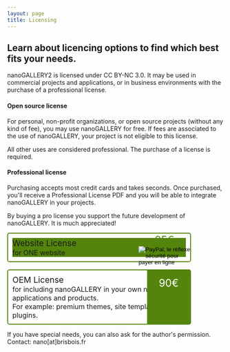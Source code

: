 ```yaml
---
layout: page
title: Licensing
---
```


## Learn about licencing options to find which best fits your needs.

nanoGALLERY2 is licensed under CC BY-NC 3.0. It may be used in commercial projects and applications, or in business environments with the purchase of a professional license.

#### Open source license
For personal, non-profit organizations, or open source projects (without any kind of fee), you may use nanoGALLERY for free. If fees are associated to the use of nanoGALLERY, your project is not eligible to this license.

All other uses are considered professional. The purchase of a license is required. 

#### Professional license
Purchasing accepts most credit cards and takes seconds. Once purchased, you'll receive a Professional License PDF and you will be able to integrate nanoGALLERY in your projects.

By buying a pro license you support the future development of nanoGALLERY. It is much appreciated!

<div style="border: 2px solid #54840C;border-radius: 5px;position:relative;padding:10px;width:80%;">
  <div style="display:blocks;background-color:#54840C;">
    <span style="font-size:1.2rem;">Website License</span>
    <span style="font-size:1.0rem;"><br>for ONE website</span>
  </div>
  <div style="font-size:1.5rem;color:#54840C;width:120px;text-align:center;position:absolute;right:0;top:0;height:100%;">
    <span>25€</span>
    <form action="https://www.paypal.com/cgi-bin/webscr" method="post" target="_top">
      <input type="hidden" name="cmd" value="_s-xclick">
      <input type="hidden" name="hosted_button_id" value="ZAL3EV2DT347U">
      <input type="image" src="https://www.paypalobjects.com/fr_FR/FR/i/btn/btn_buynow_SM.gif" border="0" name="submit" alt="PayPal, le réflexe sécurité pour payer en ligne">
      <img alt="" border="0" src="https://www.paypalobjects.com/fr_FR/i/scr/pixel.gif" width="1" height="1">
    </form>
  </div>
</div>
<br>
<div style="border: 2px solid #54840C;border-radius: 5px;position:relative;padding:10px;width:80%;">
  <div style="display:blocks;">
    <span style="font-size:1.2rem;">OEM License</span>
    <span style="font-size:1.0rem;"><br>for including nanoGALLERY in your own non-free applications and products.<br>For example: premium themes, site templates, plugins.</span>
  </div>
  <div style="font-size:1.5rem;color:#fff;background-color:#54840C;width:100px;text-align:center;position:absolute;right:0;top:0;height:100%;line-height:60px;">90€</div>
</div>

If you have special needs, you can also ask for the author's permission. Contact: nano[at]brisbois.fr
